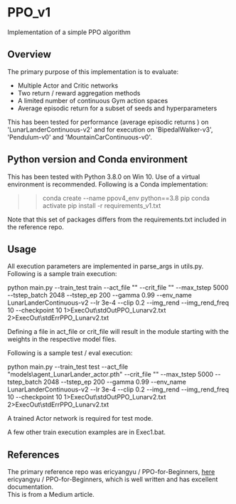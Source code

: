 # PPO_v1
Implementation of a simple PPO algorithm

## Overview
The primary purpose of this implementation is to evaluate:
 - Multiple Actor and Critic networks
 - Two return / reward aggregation methods
 - A limited number of continuous Gym action spaces
 - Average episodic return for a subset of seeds and hyperparameters 

This has been tested for performance (average episodic returns ) on  'LunarLanderContinuous-v2' 
and for execution on 'BipedalWalker-v3', 'Pendulum-v0' and 'MountainCarContinuous-v0'.

## Python version and Conda environment
This has been tested with Python 3.8.0 on Win 10.  Use of a virtual environment is recommended.
Following is a Conda implementation:

>>conda create --name ppov4_env python==3.8 pip
>>conda activate
>>pip install -r requirements_v1.txt

Note that this set of packages differs from the requirements.txt included in the reference repo.

## Usage
All execution parameters are implemented in parse_args in utils.py.  Following is a sample train
execution:

python main.py --train_test train --act_file "" --crit_file "" --max_tstep 5000 --tstep_batch 2048 --tstep_ep 200 --gamma 0.99 --env_name LunarLanderContinuous-v2 --lr 3e-4 --clip 0.2 --img_rend --img_rend_freq 10 --checkpoint 10 1>ExecOut\stdOutPPO_Lunarv2.txt  2>ExecOut\stdErrPPO_Lunarv2.txt

Defining a file in act_file or crit_file will result in the module starting with the weights in 
the respective model files.

Following is a sample test / eval execution:

python main.py --train_test test --act_file "models\\agent_LunarLander_actor.pth" --crit_file "" --max_tstep 5000 --tstep_batch 2048 --tstep_ep 200 --gamma 0.99 --env_name LunarLanderContinuous-v2 --lr 3e-4 --clip 0.2 --img_rend --img_rend_freq 10 --checkpoint 10 1>ExecOut\stdOutPPO_Lunarv2.txt  2>ExecOut\stdErrPPO_Lunarv2.txt

A trained Actor network is required for test mode.

A few other train execution examples are in Exec1.bat.

## References
The primary reference repo was ericyangyu / PPO-for-Beginners, [here](https://github.com/ericyangyu/PPO-for-Beginners)
ericyangyu / PPO-for-Beginners, which is well written and has excellent documentation.  
This is from a Medium article.

